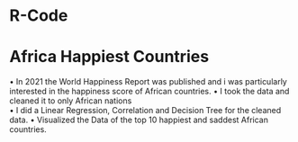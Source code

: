 # R-Code
# Africa Happiest Countries 
•	In 2021 the World Happiness Report was published and i was particularly interested in the happiness score of African countries.
•	I took the data and cleaned it to only African nations  
•	I did a Linear Regression, Correlation and Decision Tree for the cleaned data. 
•	Visualized the Data of the top 10 happiest and saddest African countries.
